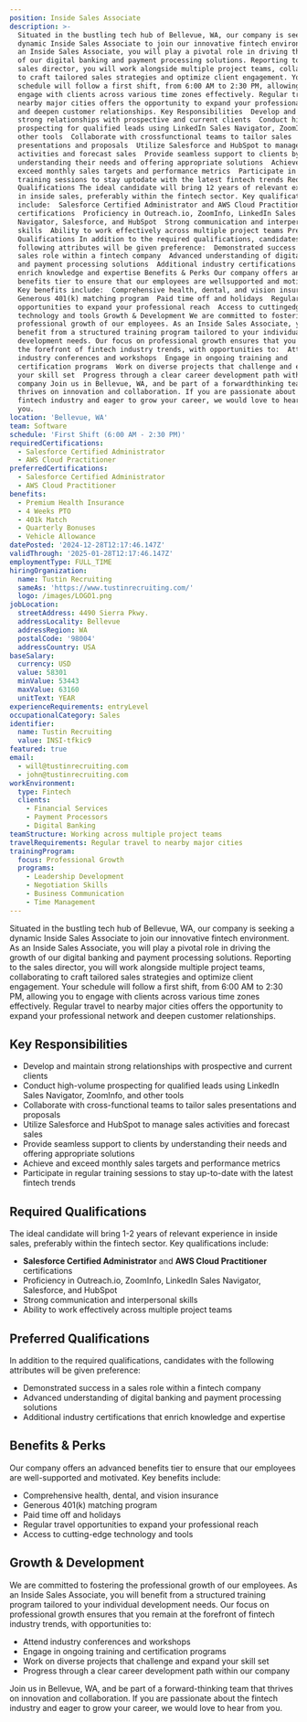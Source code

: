 ```yaml
---
position: Inside Sales Associate
description: >-
  Situated in the bustling tech hub of Bellevue, WA, our company is seeking a
  dynamic Inside Sales Associate to join our innovative fintech environment. As
  an Inside Sales Associate, you will play a pivotal role in driving the growth
  of our digital banking and payment processing solutions. Reporting to the
  sales director, you will work alongside multiple project teams, collaborating
  to craft tailored sales strategies and optimize client engagement. Your
  schedule will follow a first shift, from 6:00 AM to 2:30 PM, allowing you to
  engage with clients across various time zones effectively. Regular travel to
  nearby major cities offers the opportunity to expand your professional network
  and deepen customer relationships. Key Responsibilities  Develop and maintain
  strong relationships with prospective and current clients  Conduct highvolume
  prospecting for qualified leads using LinkedIn Sales Navigator, ZoomInfo, and
  other tools  Collaborate with crossfunctional teams to tailor sales
  presentations and proposals  Utilize Salesforce and HubSpot to manage sales
  activities and forecast sales  Provide seamless support to clients by
  understanding their needs and offering appropriate solutions  Achieve and
  exceed monthly sales targets and performance metrics  Participate in regular
  training sessions to stay uptodate with the latest fintech trends Required
  Qualifications The ideal candidate will bring 12 years of relevant experience
  in inside sales, preferably within the fintech sector. Key qualifications
  include:  Salesforce Certified Administrator and AWS Cloud Practitioner
  certifications  Proficiency in Outreach.io, ZoomInfo, LinkedIn Sales
  Navigator, Salesforce, and HubSpot  Strong communication and interpersonal
  skills  Ability to work effectively across multiple project teams Preferred
  Qualifications In addition to the required qualifications, candidates with the
  following attributes will be given preference:  Demonstrated success in a
  sales role within a fintech company  Advanced understanding of digital banking
  and payment processing solutions  Additional industry certifications that
  enrich knowledge and expertise Benefits & Perks Our company offers an advanced
  benefits tier to ensure that our employees are wellsupported and motivated.
  Key benefits include:  Comprehensive health, dental, and vision insurance 
  Generous 401(k) matching program  Paid time off and holidays  Regular travel
  opportunities to expand your professional reach  Access to cuttingedge
  technology and tools Growth & Development We are committed to fostering the
  professional growth of our employees. As an Inside Sales Associate, you will
  benefit from a structured training program tailored to your individual
  development needs. Our focus on professional growth ensures that you remain at
  the forefront of fintech industry trends, with opportunities to:  Attend
  industry conferences and workshops  Engage in ongoing training and
  certification programs  Work on diverse projects that challenge and expand
  your skill set  Progress through a clear career development path within our
  company Join us in Bellevue, WA, and be part of a forwardthinking team that
  thrives on innovation and collaboration. If you are passionate about the
  fintech industry and eager to grow your career, we would love to hear from
  you.
location: 'Bellevue, WA'
team: Software
schedule: 'First Shift (6:00 AM - 2:30 PM)'
requiredCertifications:
  - Salesforce Certified Administrator
  - AWS Cloud Practitioner
preferredCertifications:
  - Salesforce Certified Administrator
  - AWS Cloud Practitioner
benefits:
  - Premium Health Insurance
  - 4 Weeks PTO
  - 401k Match
  - Quarterly Bonuses
  - Vehicle Allowance
datePosted: '2024-12-28T12:17:46.147Z'
validThrough: '2025-01-28T12:17:46.147Z'
employmentType: FULL_TIME
hiringOrganization:
  name: Tustin Recruiting
  sameAs: 'https://www.tustinrecruiting.com/'
  logo: /images/LOGO1.png
jobLocation:
  streetAddress: 4490 Sierra Pkwy.
  addressLocality: Bellevue
  addressRegion: WA
  postalCode: '98004'
  addressCountry: USA
baseSalary:
  currency: USD
  value: 58301
  minValue: 53443
  maxValue: 63160
  unitText: YEAR
experienceRequirements: entryLevel
occupationalCategory: Sales
identifier:
  name: Tustin Recruiting
  value: INSI-tfkic9
featured: true
email:
  - will@tustinrecruiting.com
  - john@tustinrecruiting.com
workEnvironment:
  type: Fintech
  clients:
    - Financial Services
    - Payment Processors
    - Digital Banking
teamStructure: Working across multiple project teams
travelRequirements: Regular travel to nearby major cities
trainingProgram:
  focus: Professional Growth
  programs:
    - Leadership Development
    - Negotiation Skills
    - Business Communication
    - Time Management
---
```



Situated in the bustling tech hub of Bellevue, WA, our company is seeking a dynamic Inside Sales Associate to join our innovative fintech environment. As an Inside Sales Associate, you will play a pivotal role in driving the growth of our digital banking and payment processing solutions. Reporting to the sales director, you will work alongside multiple project teams, collaborating to craft tailored sales strategies and optimize client engagement. Your schedule will follow a first shift, from 6:00 AM to 2:30 PM, allowing you to engage with clients across various time zones effectively. Regular travel to nearby major cities offers the opportunity to expand your professional network and deepen customer relationships.

## Key Responsibilities

- Develop and maintain strong relationships with prospective and current clients
- Conduct high-volume prospecting for qualified leads using LinkedIn Sales Navigator, ZoomInfo, and other tools
- Collaborate with cross-functional teams to tailor sales presentations and proposals
- Utilize Salesforce and HubSpot to manage sales activities and forecast sales
- Provide seamless support to clients by understanding their needs and offering appropriate solutions
- Achieve and exceed monthly sales targets and performance metrics
- Participate in regular training sessions to stay up-to-date with the latest fintech trends

## Required Qualifications

The ideal candidate will bring 1-2 years of relevant experience in inside sales, preferably within the fintech sector. Key qualifications include:

- **Salesforce Certified Administrator** and **AWS Cloud Practitioner** certifications
- Proficiency in Outreach.io, ZoomInfo, LinkedIn Sales Navigator, Salesforce, and HubSpot
- Strong communication and interpersonal skills
- Ability to work effectively across multiple project teams

## Preferred Qualifications

In addition to the required qualifications, candidates with the following attributes will be given preference:

- Demonstrated success in a sales role within a fintech company
- Advanced understanding of digital banking and payment processing solutions
- Additional industry certifications that enrich knowledge and expertise

## Benefits & Perks

Our company offers an advanced benefits tier to ensure that our employees are well-supported and motivated. Key benefits include:

- Comprehensive health, dental, and vision insurance
- Generous 401(k) matching program
- Paid time off and holidays
- Regular travel opportunities to expand your professional reach
- Access to cutting-edge technology and tools

## Growth & Development

We are committed to fostering the professional growth of our employees. As an Inside Sales Associate, you will benefit from a structured training program tailored to your individual development needs. Our focus on professional growth ensures that you remain at the forefront of fintech industry trends, with opportunities to:

- Attend industry conferences and workshops
- Engage in ongoing training and certification programs
- Work on diverse projects that challenge and expand your skill set
- Progress through a clear career development path within our company

Join us in Bellevue, WA, and be part of a forward-thinking team that thrives on innovation and collaboration. If you are passionate about the fintech industry and eager to grow your career, we would love to hear from you.
